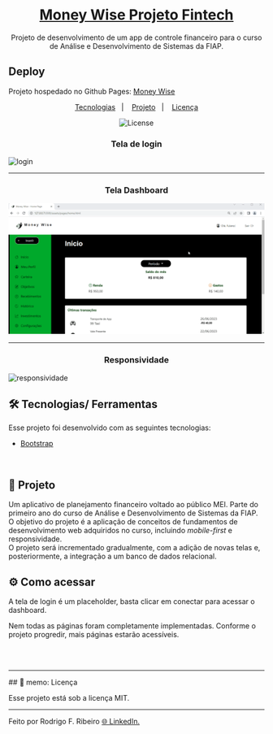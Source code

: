 <h1 align="center"><a href="../../index.html">Money Wise Projeto Fintech</a></h1>

<p align="center">
Projeto de desenvolvimento de um app de controle financeiro para o curso de Análise e Desenvolvimento de Sistemas da FIAP.
</p>


## Deploy
Projeto hospedado no Github Pages:
[Money Wise](https://github.com/DigouO/Projeto-Fintech-FIAP/)



<p align="center">
  <a href="#-tecnologias">Tecnologias</a>&nbsp;&nbsp;&nbsp;|&nbsp;&nbsp;&nbsp;
  <a href="#-projeto">Projeto</a>&nbsp;&nbsp;&nbsp;|&nbsp;&nbsp;&nbsp;
  <a href="#memo-licença">Licença</a>
</p>
	


<p align="center">
  <img alt="License" src="https://img.shields.io/static/v1?label=license&message=MIT&color=49AA26&labelColor=000000">
</p>


<h3 align="center">
  Tela de login
</h3>

![login](assets/images/show/Demonstração/Login-Money-Wise.gif)

---

<h3 align="center">
  Tela Dashboard
</h3>

![dashboard](assets/images/Demonstração/Desktop-Money-Wise.gif)

---

<h3 align="center">
  Responsividade
</h3>

![responsividade](assets/imagens/Demonstração/Responsividade-Money-Wise.gif)




## 🛠️ Tecnologias/ Ferramentas

Esse projeto foi desenvolvido com as seguintes tecnologias:

- [Bootstrap](https://getbootstrap.com/)

<br>

## 📃 Projeto

Um aplicativo de planejamento financeiro voltado ao público MEI. Parte do primeiro ano do curso de Análise e Desenvolvimento de Sistemas da FIAP. 
<br>
O objetivo do projeto é a aplicação de conceitos de fundamentos de desenvolvimento web adquiridos no curso, incluindo <em>mobile-first</em> e responsividade.
<br>
O projeto será incrementado gradualmente, com a adição de novas telas e, posteriormente, a integração a um banco de dados relacional. 
<br>

## ⚙️ Como acessar

A tela de login é um placeholder, basta clicar em conectar para acessar o dashboard.

Nem todas as páginas foram completamente implementadas. Conforme o projeto progredir, mais páginas estarão acessíveis. 

<br>
<br>
<hr>
## 🚀 memo: Licença

Esse projeto está sob a licença MIT.

---

Feito por Rodrigo F. Ribeiro   [ 🌐 LinkedIn.](www.linkedin.com/in/rodrigo-ribeiro-656882249)
